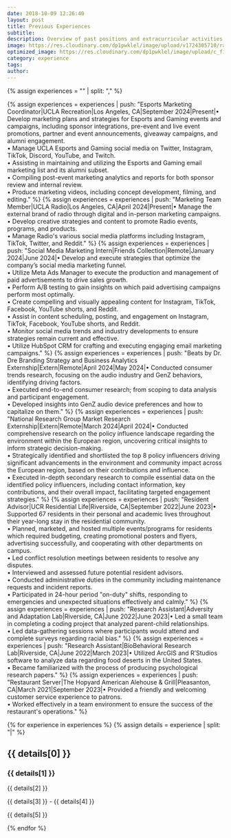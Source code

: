 ```yaml
---
date: 2018-10-09 12:26:40
layout: post
title: Previous Experiences
subtitle: 
description: Overview of past positions and extracurricular activities.
image: https://res.cloudinary.com/dp1pwklel/image/upload/v1724305710/radio_msluhq.png
optimized_image: https://res.cloudinary.com/dp1pwklel/image/upload/c_fill,w_380,h_200/v1724305710/radio_msluhq.png
category: experience
tags:
author: 
---
```


<section class="experience-timeline">
  {% assign experiences = "" | split: "," %}

  {% assign experiences = experiences | push: "Esports Marketing Coordinator|UCLA Recreation|Los Angeles, CA|September 2024|Present|• Develop marketing plans and strategies for Esports and Gaming events and campaigns, including sponsor integrations, pre-event and live event promotions, partner and event announcements, giveaway campaigns, and alumni engagement. <br>• Manage UCLA Esports and Gaming social media on Twitter, Instagram, TikTok, Discord, YouTube, and Twitch.<br>• Assisting in maintaining and utilizing the Esports and Gaming email marketing list and its alumni subset. <br>• Compiling post-event marketing analytics and reports for both sponsor review and internal review.<br>• Produce marketing videos, including concept development, filming, and editing." %}
  {% assign experiences = experiences | push: "Marketing Team Member|UCLA Radio|Los Angeles, CA|April 2024|Present|• Manage the external brand of radio through digital and in-person marketing campaigns.<br>• Develop creative strategies and content to promote Radio events, programs, and products.<br>• Manage Radio's various social media platforms including Instagram, TikTok, Twitter, and Reddit." %}
  {% assign experiences = experiences | push: "Social Media Marketing Intern|Friends Collection|Remote|January 2024|June 2024|• Develop and execute strategies that optimize the company’s social media marketing funnel.<br>• Utilize Meta Ads Manager to execute the production and management of paid advertisements to drive sales growth.<br>• Perform A/B testing to gain insights on which paid advertising campaigns perform most optimally.<br>• Create compelling and visually appealing content for Instagram, TikTok, Facebook, YouTube shorts, and Reddit.<br>• Assist in content scheduling, posting, and engagement on Instagram, TikTok, Facebook, YouTube shorts, and Reddit.<br>• Monitor social media trends and industry developments to ensure strategies remain current and effective.<br>• Utilize HubSpot CRM for crafting and executing engaging email marketing campaigns." %}
  {% assign experiences = experiences | push: "Beats by Dr. Dre Branding Strategy and Business Analytics Externship|Extern|Remote|April 2024|May 2024|• Conducted consumer trends research, focusing on the audio industry and GenZ behaviors, identifying driving factors.<br>• Executed end-to-end consumer research; from scoping to data analysis and participant engagement.<br>• Developed insights into GenZ audio device preferences and how to capitalize on them." %}
  {% assign experiences = experiences | push: "National Research Group Market Research Externship|Extern|Remote|March 2024|April 2024|• Conducted comprehensive research on the policy influence landscape regarding the environment within the European region, uncovering critical insights to inform strategic decision-making.<br>• Strategically identified and shortlisted the top 8 policy influencers driving significant advancements in the environment and community impact across the European region, based on their contributions and influence.<br>• Executed in-depth secondary research to compile essential data on the identified policy influencers, including contact information, key contributions, and their overall impact, facilitating targeted engagement strategies." %}
  {% assign experiences = experiences | push: "Resident Advisor|UCR Residential Life|Riverside, CA|September 2022|June 2023|• Supported 67 residents in their personal and academic lives throughout their year-long stay in the residential community.<br>• Planned, marketed, and hosted multiple events/programs for residents which required budgeting, creating promotional posters and flyers, advertising successfully, and cooperating with other departments on campus.<br>• Led conflict resolution meetings between residents to resolve any disputes.<br>• Interviewed and assessed future potential resident advisors.<br>• Conducted administrative duties in the community including maintenance requests and incident reports.<br>• Participated in 24-hour period &quot;on-duty&quot; shifts, responding to emergencies and unexpected situations effectively and calmly." %}
  {% assign experiences = experiences | push: "Research Assistant|Adversity and Adaptation Lab|Riverside, CA|June 2022|June 2023|• Led a small team in completing a coding project that analyzed parent-child relationships.<br>• Led data-gathering sessions where participants would attend and complete surveys regarding racial bias." %}
  {% assign experiences = experiences | push: "Research Assistant|BioBehavioral Research Lab|Riverside, CA|June 2022|March 2023|• Utilized ArcGIS and R’Studios software to analyze data regarding food deserts in the United States.<br>• Became familiarized with the process of producing psychological research papers." %}
  {% assign experiences = experiences | push: "Restaurant Server|The Hopyard American Alehouse & Grill|Pleasanton, CA|March 2021|September 2023|• Provided a friendly and welcoming customer service experience to patrons.<br>• Worked effectively in a team environment to ensure the success of the restaurant's operations." %}

  {% for experience in experiences %}
    {% assign details = experience | split: "|" %}
    <div class="experience-card {% cycle 'left', 'right' %}">
      <div class="card-content">
        <h2>{{ details[0] }}</h2>
        <h3>{{ details[1] }}</h3>
        <p class="location">{{ details[2] }}</p>
        <p class="date">{{ details[3] }} - {{ details[4] }}</p>
        <p>{{ details[5] }}</p>
      </div>
    </div>
  {% endfor %}
</section>
